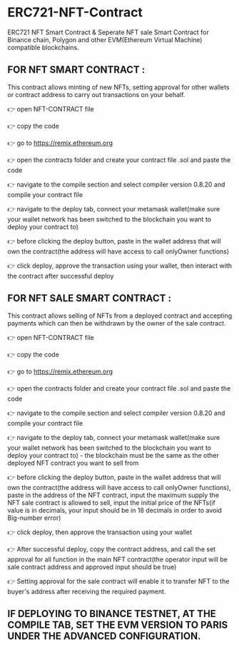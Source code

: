 # ERC721-NFT-Contract
ERC721 NFT Smart Contract & Seperate NFT sale Smart Contract for Binance chain, Polygon and other EVM(Ethereum Virtual Machine) compatible blockchains.


## FOR NFT SMART CONTRACT :

This contract allows minting of new NFTs, setting approval for other wallets or contract address to carry out transactions on your behalf.

👉 open NFT-CONTRACT file  

👉 copy the code  

👉 go to https://remix.ethereum.org  

👉 open the contracts folder and create your contract file .sol and paste the code  

👉 navigate to the compile section and select compiler version 0.8.20 and compile your contract file  

👉 navigate to the deploy tab, connect your metamask wallet(make sure your wallet network has been switched to the blockchain you want to deploy your contract to)  

👉 before clicking the deploy button, paste in the wallet address that will own the contract(the address will have access to call onlyOwner functions)  

👉 click deploy, approve the transaction using your wallet, then interact with the contract after successful deploy  




## FOR NFT SALE SMART CONTRACT :

This contract allows selling of NFTs from a deployed contract and accepting payments which can then be withdrawn by the owner of the sale contract.

👉 open NFT-CONTRACT file  

👉 copy the code  

👉 go to https://remix.ethereum.org  

👉 open the contracts folder and create your contract file .sol and paste the code  

👉 navigate to the compile section and select compiler version 0.8.20 and compile your contract file  

👉 navigate to the deploy tab, connect your metamask wallet(make sure your wallet network has been switched to the blockchain you want to deploy your contract to) - the blockchain must be the same as the other deployed NFT contract you want to sell from  

👉 before clicking the deploy button, paste in the wallet address that will own the contract(the address will have access to call onlyOwner functions), paste in the address of the NFT contract, input the maximum supply the NFT sale contract is allowed to sell, input the initial price of the NFTs(if value is in decimals, your input  should be in 18 decimals in order to avoid Big-number error)  

👉 click deploy, then approve the transaction using your wallet  

👉 After successful deploy, copy the contract address, and call the set approval for all function in the main NFT contract(the operator input will be sale contract address and approved input should be true)  


👉 Setting approval for the sale contract will enable it to transfer NFT to the buyer's address after receiving the required payment.  



## IF DEPLOYING TO BINANCE TESTNET, AT THE COMPILE TAB, SET THE EVM VERSION TO PARIS UNDER THE ADVANCED CONFIGURATION.





